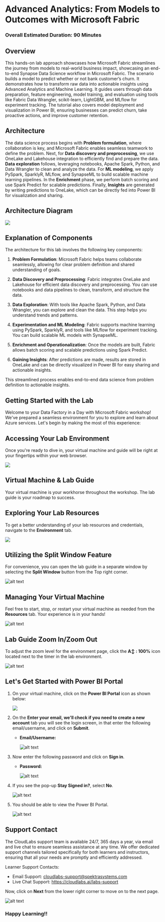 # **Advanced Analytics: From Models to Outcomes with Microsoft Fabric**

### Overall Estimated Duration: 90 Minutes

## Overview

This hands-on lab approach showcases how Microsoft Fabric streamlines the journey from models to real-world business impact, showcasing an end-to-end Synapse Data Science workflow in Microsoft Fabric. The scenario builds a model to predict whether or not bank customer’s churn. It demonstrates how to transform raw data into actionable insights using Advanced Analytics and Machine Learning. It guides users through data preparation, feature engineering, model training, and evaluation using tools like Fabric Data Wrangler, scikit-learn, LightGBM, and MLflow for experiment tracking. The tutorial also covers model deployment and visualization in Power BI, ensuring businesses can predict churn, take proactive actions, and improve customer retention. 

## Architecture

The data science process begins with **Problem formulation**, where collaboration is key, and Microsoft Fabric enables seamless teamwork to define the problem. Next, for **Data discovery and preprocessing**, we use OneLake and Lakehouse integration to efficiently find and prepare the data. **Data exploration** follows, leveraging notebooks, Apache Spark, Python, and Data Wrangler to clean and analyze the data. For **ML modeling**, we apply PySpark, SparklyR, MLflow, and SynapseML to build scalable machine learning pipelines. In the **Enrichment** phase, we perform batch scoring and use Spark Predict for scalable predictions. Finally, **Insights** are generated by writing predictions to OneLake, which can be directly fed into Power BI for visualization and sharing.

## Architecture Diagram

![](./images/data-science-process.png)

## Explanation of Components

The architecture for this lab involves the following key components:

1. **Problem Formulation**: Microsoft Fabric helps teams collaborate seamlessly, allowing for clear problem definition and shared understanding of goals.

2. **Data Discovery and Preprocessing**: Fabric integrates OneLake and Lakehouse for efficient data discovery and preprocessing. You can use notebooks and data pipelines to clean, transform, and structure the data.

3. **Data Exploration**: With tools like Apache Spark, Python, and Data Wrangler, you can explore and clean the data. This step helps you understand trends and patterns.

4. **Experimentation and ML Modeling**: Fabric supports machine learning using PySpark, SparklyR, and tools like MLflow for experiment tracking. You can build scalable ML models with SynapseML.

5. **Enrichment and Operationalization**: Once the models are built, Fabric allows batch scoring and scalable predictions using Spark Predict.

6. **Gaining Insights**: After predictions are made, results are stored in OneLake and can be directly visualized in Power BI for easy sharing and actionable insights.

This streamlined process enables end-to-end data science from problem definition to actionable insights.

## Getting Started with the Lab
 
Welcome to your Data Factory in a Day with Microsoft Fabric workshop! We've prepared a seamless environment for you to explore and learn about Azure services. Let's begin by making the most of this experience:

## Accessing Your Lab Environment
 
Once you're ready to dive in, your virtual machine and guide will be right at your fingertips within your web browser.
 
![](./images/29042025(88).png)

## Virtual Machine & Lab Guide
 
Your virtual machine is your workhorse throughout the workshop. The lab guide is your roadmap to success.
 
## Exploring Your Lab Resources
 
To get a better understanding of your lab resources and credentials, navigate to the **Environment** tab.
 
![](./images/29042025(89).png)
 
## Utilizing the Split Window Feature
 
For convenience, you can open the lab guide in a separate window by selecting the **Split Window** button from the Top right corner.
 
![alt text](image-9.png)
 
## Managing Your Virtual Machine
 
Feel free to start, stop, or restart your virtual machine as needed from the **Resources** tab. Your experience is in your hands!
 
![alt text](image-10.png)

## Lab Guide Zoom In/Zoom Out

To adjust the zoom level for the environment page, click the **A↕ : 100%** icon located next to the timer in the lab environment.

![alt text](image-11.png)

## Let's Get Started with Power BI Portal
 
1. On your virtual machine, click on the **Power BI Portal** icon as shown below:
 
   ![](./images/29042025(90).png)

2. On the **Enter your email, we'll check if you need to create a new account** tab you will see the login screen, in that enter the following email/username, and click on **Submit**.
 
   - **Email/Username:** <inject key="AzureAdUserEmail"></inject>
 
     ![alt text](image-12.png)
 
3. Now enter the following password and click on **Sign in**.
 
   - **Password:** <inject key="AzureAdUserPassword"></inject>
 
     ![alt text](image-13.png)
     
1. If you see the pop-up **Stay Signed in?**, select **No**.

   ![alt text](image-14.png)

1. You should be able to view the Power BI Portal.

   ![alt text](image-15.png)
   
## Support Contact
 
The CloudLabs support team is available 24/7, 365 days a year, via email and live chat to ensure seamless assistance at any time. We offer dedicated support channels tailored specifically for both learners and instructors, ensuring that all your needs are promptly and efficiently addressed.

Learner Support Contacts:
- Email Support: cloudlabs-support@spektrasystems.com
- Live Chat Support: https://cloudlabs.ai/labs-support

Now, click on **Next** from the lower right corner to move on to the next page.
 
![alt text](image-8.png)

### Happy Learning!!
